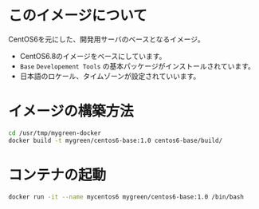 # このイメージについて

CentOS6を元にした、開発用サーバのベースとなるイメージ。

- CentOS6.8のイメージをベースにしています。
- `Base` `Developement Tools` の基本パッケージがインストールされています。
- 日本語のロケール、タイムゾーンが設定されていいます。

# イメージの構築方法

```bash
cd /usr/tmp/mygreen-docker
docker build -t mygreen/centos6-base:1.0 centos6-base/build/
```

# コンテナの起動
```bash
docker run -it --name mycentos6 mygreen/centos6-base:1.0 /bin/bash
```

